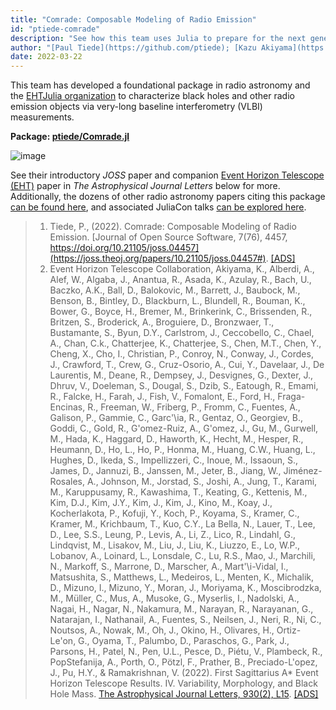 ```yaml
---
title: "Comrade: Composable Modeling of Radio Emission"
id: "ptiede-comrade"
description: "See how this team uses Julia to prepare for the next generation of black hole characterization missions."
author: "[Paul Tiede](https://github.com/ptiede); [Kazu Akiyama](https://github.com/kazuakiyama); [Andy Nilipour](https://github.com/anilipour); [Rohan Dahale](https://github.com/rohandahale)"
date: 2022-03-22
---
```


This team has developed a foundational package in radio astronomy and the [EHTJulia organization](https://github.com/EHTJulia) to characterize black holes and other radio emission objects via very-long baseline interferometry (VLBI) measurements.

**Package: [ptiede/Comrade.jl](https://github.com/ptiede/Comrade.jl)**

![image](https://content.cld.iop.org/journals/2041-8205/930/2/L15/revision8/apjlac6736f27_hr.jpg)

See their introductory _JOSS_ paper and companion [Event Horizon Telescope (EHT)](https://eventhorizontelescope.org/) paper in _The Astrophysical Journal Letters_ below for more. Additionally, the dozens of other radio astronomy papers citing this package [can be found here](https://ui.adsabs.harvard.edu/search/q=citations(bibcode%3A2022JOSS....7.4457T)&sort=date%20desc%2C%20bibcode%20desc&p_=0), and associated JuliaCon talks [can be explored here](https://juliaastro.org/home/#Talks-and-Presentations).

> 1. Tiede, P., (2022). Comrade: Composable Modeling of Radio Emission. [Journal of Open Source Software, 7(76), 4457, https://doi.org/10.21105/joss.04457](https://joss.theoj.org/papers/10.21105/joss.04457#). [[ADS]](https://ui.adsabs.harvard.edu/abs/2022JOSS....7.4457T/abstract)
> 2. Event Horizon Telescope Collaboration, Akiyama, K., Alberdi, A., Alef, W., Algaba, J., Anantua, R., Asada, K., Azulay, R., Bach, U., Baczko, A.K., Ball, D., Balokovic, M., Barrett, J., Baubock, M., Benson, B., Bintley, D., Blackburn, L., Blundell, R., Bouman, K., Bower, G., Boyce, H., Bremer, M., Brinkerink, C., Brissenden, R., Britzen, S., Broderick, A., Broguiere, D., Bronzwaer, T., Bustamante, S., Byun, D.Y., Carlstrom, J., Ceccobello, C., Chael, A., Chan, C.k., Chatterjee, K., Chatterjee, S., Chen, M.T., Chen, Y., Cheng, X., Cho, I., Christian, P., Conroy, N., Conway, J., Cordes, J., Crawford, T., Crew, G., Cruz-Osorio, A., Cui, Y., Davelaar, J., De Laurentis, M., Deane, R., Dempsey, J., Desvignes, G., Dexter, J., Dhruv, V., Doeleman, S., Dougal, S., Dzib, S., Eatough, R., Emami, R., Falcke, H., Farah, J., Fish, V., Fomalont, E., Ford, H., Fraga-Encinas, R., Freeman, W., Friberg, P., Fromm, C., Fuentes, A., Galison, P., Gammie, C., Garc\'\ia, R., Gentaz, O., Georgiev, B., Goddi, C., Gold, R., G\'omez-Ruiz, A., G\'omez, J., Gu, M., Gurwell, M., Hada, K., Haggard, D., Haworth, K., Hecht, M., Hesper, R., Heumann, D., Ho, L., Ho, P., Honma, M., Huang, C.W., Huang, L., Hughes, D., Ikeda, S., Impellizzeri, C., Inoue, M., Issaoun, S., James, D., Jannuzi, B., Janssen, M., Jeter, B., Jiang, W., Jiménez-Rosales, A., Johnson, M., Jorstad, S., Joshi, A., Jung, T., Karami, M., Karuppusamy, R., Kawashima, T., Keating, G., Kettenis, M., Kim, D.J., Kim, J.Y., Kim, J., Kim, J., Kino, M., Koay, J., Kocherlakota, P., Kofuji, Y., Koch, P., Koyama, S., Kramer, C., Kramer, M., Krichbaum, T., Kuo, C.Y., La Bella, N., Lauer, T., Lee, D., Lee, S.S., Leung, P., Levis, A., Li, Z., Lico, R., Lindahl, G., Lindqvist, M., Lisakov, M., Liu, J., Liu, K., Liuzzo, E., Lo, W.P., Lobanov, A., Loinard, L., Lonsdale, C., Lu, R.S., Mao, J., Marchili, N., Markoff, S., Marrone, D., Marscher, A., Mart\'\i-Vidal, I., Matsushita, S., Matthews, L., Medeiros, L., Menten, K., Michalik, D., Mizuno, I., Mizuno, Y., Moran, J., Moriyama, K., Moscibrodzka, M., Müller, C., Mus, A., Musoke, G., Myserlis, I., Nadolski, A., Nagai, H., Nagar, N., Nakamura, M., Narayan, R., Narayanan, G., Natarajan, I., Nathanail, A., Fuentes, S., Neilsen, J., Neri, R., Ni, C., Noutsos, A., Nowak, M., Oh, J., Okino, H., Olivares, H., Ortiz-Le\'on, G., Oyama, T., Palumbo, D., Paraschos, G., Park, J., Parsons, H., Patel, N., Pen, U.L., Pesce, D., Piétu, V., Plambeck, R., PopStefanĳa, A., Porth, O., Pötzl, F., Prather, B., Preciado-L\'opez, J., Pu, H.Y., & Ramakrishnan, V. (2022). First Sagittarius A* Event Horizon Telescope Results. IV. Variability, Morphology, and Black Hole Mass. [The Astrophysical Journal Letters, 930(2), L15](https://iopscience.iop.org/article/10.3847/2041-8213/ac6736). [[ADS]](https://ui.adsabs.harvard.edu/abs/2022ApJ...930L..15E/abstract)
